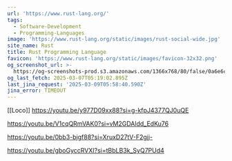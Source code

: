 ```yaml
---
url: 'https://www.rust-lang.org/'
tags:
  - Software-Development
  - Programming-Languages
image: 'https://www.rust-lang.org/static/images/rust-social-wide.jpg'
site_name: Rust
title: Rust Programming Language
favicon: 'https://www.rust-lang.org/static/images/favicon-32x32.png'
og_screenshot_url: >-
  https://og-screenshots-prod.s3.amazonaws.com/1366x768/80/false/0a6e6cc20c9ad8d6e91cb53f89a46e677cde6d53f520bf1f83ce318069de8e40.jpeg
og_last_fetch: 2025-03-07T05:19:02.895Z
last_jina_request: '2025-03-09T05:58:40.590Z'
jina_error: TIMEOUT
---
```


[[Loco]]
https://youtu.be/y977D09xx88?si=g-kfpJ4377QJ0uQE

https://youtu.be/V1cqQRmVAK0?si=vM2GDAldd_EdKu76

https://youtu.be/0bb3-bjgf88?si=XruxD27tV-F2gjj-

https://youtu.be/gboGyccRVXI?si=tBbLB3k_SyQ7PUd4
